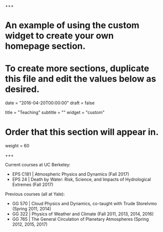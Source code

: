 +++
# An example of using the custom widget to create your own homepage section.
# To create more sections, duplicate this file and edit the values below as desired.

date = "2016-04-20T00:00:00"
draft = false

title = "Teaching"
subtitle = ""
widget = "custom"

# Order that this section will appear in.
weight = 60

+++

Current courses at UC Berkeley:
- EPS C181 |  Atmospheric Physics and Dynamics (Fall 2017)
- EPS 24 | Death by Water: Risk, Science, and Impacts of Hydrological Extremes (Fall 2017)

Previous courses (all at Yale):
- GG 570 | Cloud Physics and Dynamics, co-taught with Trude Storelvmo (Spring 2011, 2014)
- GG 322 | Physics of Weather and Climate (Fall 2011, 2013, 2014, 2016)
- GG 765 | The General Circulation of Planetary Atmospheres (Spring 2012, 2015, 2017)
 
